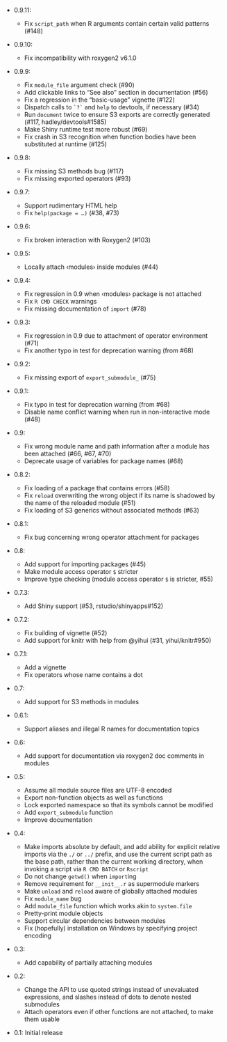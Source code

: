 * 0.9.11:
    * Fix `script_path` when R arguments contain certain valid patterns (#148)

* 0.9.10:
    * Fix incompatibility with roxygen2 v6.1.0

* 0.9.9:
    * Fix `module_file` argument check (#90)
    * Add clickable links to “See also” section in documentation (#56)
    * Fix a regression in the “basic-usage” vignette (#122)
    * Dispatch calls to `` `?` `` and `help` to devtools, if necessary (#34)
    * Run `document` twice to ensure S3 exports are correctly generated (#117,
      hadley/devtools#1585)
    * Make Shiny runtime test more robust (#69)
    * Fix crash in S3 recognition when function bodies have been substituted at
      runtime (#125)

* 0.9.8:
    * Fix missing S3 methods bug (#117)
    * Fix missing exported operators (#93)

* 0.9.7:
    * Support rudimentary HTML help
    * Fix `help(package = …)` (#38, #73)

* 0.9.6:
    * Fix broken interaction with Roxygen2 (#103)

* 0.9.5:
    * Locally attach ‹modules› inside modules (#44)

* 0.9.4:
    * Fix regression in 0.9 when ‹modules› package is not attached
    * Fix `R CMD CHECK` warnings
    * Fix missing documentation of `import` (#78)

* 0.9.3:
    * Fix regression in 0.9 due to attachment of operator environment (#71)
    * Fix another typo in test for deprecation warning (from #68)

* 0.9.2:
    * Fix missing export of `export_submodule_` (#75)

* 0.9.1:
    * Fix typo in test for deprecation warning (from #68)
    * Disable name conflict warning when run in non-interactive mode (#48)

* 0.9:
    * Fix wrong module name and path information after a module has been
      attached (#66, #67, #70)
    * Deprecate usage of variables for package names (#68)

* 0.8.2:
    * Fix loading of a package that contains errors (#58)
    * Fix `reload` overwriting the wrong object if its name is shadowed by the
      name of the reloaded module (#51)
    * Fix loading of S3 generics without associated methods (#63)

* 0.8.1:
    * Fix bug concerning wrong operator attachment for packages

* 0.8:
    * Add support for importing packages (#45)
    * Make module access operator `$` stricter
    * Improve type checking (module access operator `$` is stricter, #55)

* 0.7.3:
    * Add Shiny support (#53, rstudio/shinyapps#152)

* 0.7.2:
    * Fix building of vignette (#52)
    * Add support for knitr with help from @yihui (#31, yihui/knitr#950)

* 0.7.1:
    * Add a vignette
    * Fix operators whose name contains a dot

* 0.7:
    * Add support for S3 methods in modules

* 0.6.1:
    * Support aliases and illegal R names for documentation topics

* 0.6:
    * Add support for documentation via roxygen2 doc comments in modules

* 0.5:
    * Assume all module source files are UTF-8 encoded
    * Export non-function objects as well as functions
    * Lock exported namespace so that its symbols cannot be modified
    * Add `export_submodule` function
    * Improve documentation

* 0.4:
    * Make imports absolute by default, and add ability for explicit relative
      imports via the `./` or `../` prefix, and use the current script path as
      the base path, rather than the current working directory, when invoking a
      script via `R CMD BATCH` or `Rscript`
    * Do not change `getwd()` when `import`ing
    * Remove requirement for `__init__.r` as supermodule markers
    * Make `unload` and `reload` aware of globally attached modules
    * Fix `module_name` bug
    * Add `module_file` function which works akin to `system.file`
    * Pretty-print module objects
    * Support circular dependencies between modules
    * Fix (hopefully) installation on Windows by specifying project encoding

* 0.3:
    * Add capability of partially attaching modules

* 0.2:
    * Change the API to use quoted strings instead of unevaluated
      expressions, and slashes instead of dots to denote nested submodules
    * Attach operators even if other functions are not attached, to make them
      usable

* 0.1: Initial release
